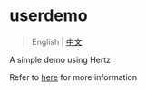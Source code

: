 # userdemo

> English | [中文](README_ZH.md)

A simple demo using Hertz

Refer to [here](https://dev.to/justlorain/high-performance-go-http-framework-tasting-25li) for more information
